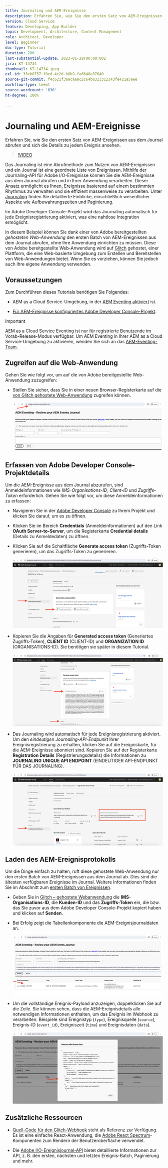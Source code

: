 ```yaml
---
title: Journaling und AEM-Ereignisse
description: Erfahren Sie, wie Sie den ersten Satz von AEM-Ereignissen aus dem Journal abrufen und sich die Details zu jedem Ereignis ansehen.
version: Cloud Service
feature: Developing, App Builder
topic: Development, Architecture, Content Management
role: Architect, Developer
level: Beginner
doc-type: Tutorial
duration: 280
last-substantial-update: 2023-01-29T00:00:00Z
jira: KT-14734
thumbnail: KT-14734.jpeg
exl-id: 33eb0757-f0ed-4c2d-b8b9-fa6648e87640
source-git-commit: f4c621f3a9caa8c2c64b8323312343fe421a5aee
workflow-type: tm+mt
source-wordcount: '630'
ht-degree: 100%

---
```


# Journaling und AEM-Ereignisse

Erfahren Sie, wie Sie den ersten Satz von AEM-Ereignissen aus dem Journal abrufen und sich die Details zu jedem Ereignis ansehen.

>[!VIDEO](https://video.tv.adobe.com/v/3427052?quality=12&learn=on)

Das Journaling ist eine Abrufmethode zum Nutzen von AEM-Ereignissen und ein Journal ist eine geordnete Liste von Ereignissen. Mithilfe der Journaling-API für Adobe I/O-Ereignisse können Sie die AEM-Ereignisse aus dem Journal abrufen und in Ihrer Anwendung verarbeiten. Dieser Ansatz ermöglicht es Ihnen, Ereignisse basierend auf einem bestimmten Rhythmus zu verwalten und sie effizient massenweise zu verarbeiten. Unter [Journaling](https://developer.adobe.com/events/docs/guides/journaling_intro/) finden Sie detaillierte Einblicke, einschließlich wesentlicher Aspekte wie Aufbewahrungszeiten und Paginierung.

Im Adobe Developer Console-Projekt wird das Journaling automatisch für jede Ereignisregistrierung aktiviert, was eine nahtlose Integration ermöglicht.

In diesem Beispiel können Sie dank einer von Adobe bereitgestellten _gehosteten Web-Anwendung_ den ersten Batch von AEM-Ereignissen aus dem Journal abrufen, ohne Ihre Anwendung einrichten zu müssen. Diese von Adobe bereitgestellte Web-Anwendung wird auf [Glitch](https://glitch.com/) gehostet, einer Plattform, die eine Web-basierte Umgebung zum Erstellen und Bereitstellen von Web-Anwendungen bietet. Wenn Sie es vorziehen, können Sie jedoch auch Ihre eigene Anwendung verwenden.

## Voraussetzungen

Zum Durchführen dieses Tutorials benötigen Sie Folgendes:

- AEM as a Cloud Service-Umgebung, in der [AEM Eventing aktiviert](https://developer.adobe.com/experience-cloud/experience-manager-apis/guides/events/#enable-aem-events-on-your-aem-cloud-service-environment) ist.

- [Für AEM-Ereignisse konfiguriertes Adobe Developer Console-Projekt](https://developer.adobe.com/experience-cloud/experience-manager-apis/guides/events/#how-to-subscribe-to-aem-events-in-the-adobe-developer-console).

>[!IMPORTANT]
>
>AEM as a Cloud Service Eventing ist nur für registrierte Benutzende im Vorab-Release-Modus verfügbar. Um AEM Eventing in Ihrer AEM as a Cloud Service-Umgebung zu aktivieren, wenden Sie sich an das [AEM-Eventing-Team](mailto:grp-aem-events@adobe.com).

## Zugreifen auf die Web-Anwendung

Gehen Sie wie folgt vor, um auf die von Adobe bereitgestellte Web-Anwendung zuzugreifen:

- Stellen Sie sicher, dass Sie in einer neuen Browser-Registerkarte auf die [von Glitch gehostete Web-Anwendung](https://indigo-speckle-antler.glitch.me/) zugreifen können.

  ![Von Glitch gehostete Web-Anwendung](../assets/examples/journaling/glitch-hosted-web-application.png)

## Erfassen von Adobe Developer Console-Projektdetails

Um die AEM-Ereignisse aus dem Journal abzurufen, sind Anmeldeinformationen wie _IMS-Organisations-ID_, _Client-ID_ und _Zugriffs-Token_ erforderlich. Gehen Sie wie folgt vor, um diese Anmeldeinformationen zu erfassen:

- Navigieren Sie in der [Adobe Developer Console](https://developer.adobe.com) zu Ihrem Projekt und klicken Sie darauf, um es zu öffnen.

- Klicken Sie im Bereich **Credentials** (Anmeldeinformationen) auf den Link **OAuth Server-to-Server**, um die Registerkarte **Credential details** (Details zu Anmeldedaten) zu öffnen.

- Klicken Sie auf die Schaltfläche **Generate access token** (Zugriffs-Token generieren), um das Zugriffs-Token zu generieren.

  ![Adobe Developer Console-Projekt: Zugriffs-Token generieren](../assets/examples/journaling/adobe-developer-console-project-generate-access-token.png)

- Kopieren Sie die Angaben für **Generated access token** (Generiertes Zugriffs-Token), **CLIENT ID** (CLIENT-ID) und **ORGANIZATION ID** (ORGANISATIONS-ID). Sie benötigen sie später in diesem Tutorial.

  ![Adobe Developer Console-Projekt: Anmeldeinformationen kopieren](../assets/examples/journaling/adobe-developer-console-project-copy-credentials.png)

- Das Journaling wird automatisch für jede Ereignisregistrierung aktiviert. Um den _eindeutigen Journaling-API-Endpunkt_ Ihrer Ereignisregistrierung zu erhalten, klicken Sie auf die Ereigniskarte, für die AEM-Ereignisse abonniert sind. Kopieren Sie auf der Registerkarte **Registration Details** (Registrierungsdetails) die Informationen zu **JOURNALING UNIQUE API ENDPOINT** (EINDEUTIGER API-ENDPUNKT FÜR DAS JOURNALING).

  ![Adobe Developer Console-Projekt: Ereigniskarte](../assets/examples/journaling/adobe-developer-console-project-events-card.png)

## Laden des AEM-Ereignisprotokolls

Um die Dinge einfach zu halten, ruft diese gehostete Web-Anwendung nur den ersten Batch von AEM-Ereignissen aus dem Journal ab. Dies sind die ältesten verfügbaren Ereignisse im Journal. Weitere Informationen finden Sie im Abschnitt zum [ersten Batch von Ereignissen](https://developer.adobe.com/events/docs/guides/api/journaling_api/#fetching-your-first-batch-of-events-from-the-journal).

- Geben Sie in [Glitch – gehostete Webanwendung](https://indigo-speckle-antler.glitch.me/) die **IMS-Organisations-ID**, die **Kunden-ID** und das **Zugriffs-Token** ein, die bzw. das Sie zuvor aus dem Adobe Developer Console-Projekt kopiert haben und klicken auf **Senden**.

- Bei Erfolg zeigt die Tabellenkomponente die AEM-Ereignisjournaldaten an.

  ![AEM-Ereignisjournaldaten](../assets/examples/journaling/load-journal.png)

- Um die vollständige Ereignis-Payload anzuzeigen, doppelklicken Sie auf die Zeile. Sie können sehen, dass die AEM-Ereignisdetails alle notwendigen Informationen enthalten, um das Ereignis im Webhook zu verarbeiten. Beispiele sind Ereignistyp (`type`), Ereignisquelle (`source`), Ereignis-ID (`event_id`), Ereigniszeit (`time`) und Ereignisdaten (`data`).

  ![Vollständige AEM-Ereignis-Payload](../assets/examples/journaling/complete-journal-data.png)

## Zusätzliche Ressourcen

- [Quell-Code für den Glitch-Webhook](https://glitch.com/edit/#!/indigo-speckle-antler) steht als Referenz zur Verfügung. Es ist eine einfache React-Anwendung, die [Adobe React Spectrum](https://react-spectrum.adobe.com/react-spectrum/index.html?lang=de)-Komponenten zum Rendern der Benutzeroberfläche verwendet.

- Die [Adobe I/O-Ereignisjournal-API](https://developer.adobe.com/events/docs/guides/api/journaling_api/) bietet detaillierte Informationen zur API, z. B. den ersten, nächsten und letzten Ereignis-Batch, Paginierung und mehr.
